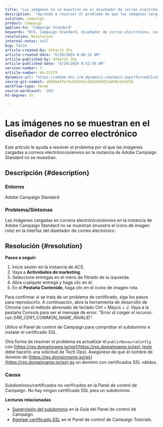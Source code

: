 ```yaml
---
title: "Las imágenes no se muestran en el diseñador de correo electrónico"
description: '"Aprenda a resolver el problema de que las imágenes cargadas a correos electrónicos/envíos en la instancia de Adobe Campaign Standard no se muestren".'
solution: Campaign
product: Campaign
applies-to: "Campaign Standard"
keywords: "KCS, Campaign Standard, diseñador de correo electrónico, certificado SSL, error"
resolution: Resolution
internal-notes: null
bug: false
article-created-by: Utkarsh Jha
article-created-date: "6/20/2024 8:48:15 AM"
article-published-by: Utkarsh Jha
article-published-date: "6/20/2024 8:52:59 AM"
version-number: 3
article-number: KA-22179
dynamics-url: "https://adobe-ent.crm.dynamics.com/main.aspx?forceUCI=1&pagetype=entityrecord&etn=knowledgearticle&id=e805b0d3-e12e-ef11-840a-00224809e160"
source-git-commit: a6948a47e74c835e5ac26b2026421a03bc9e3256
workflow-type: tm+mt
source-wordcount: '263'
ht-degree: 3%

---
```


# Las imágenes no se muestran en el diseñador de correo electrónico


Este artículo le ayuda a resolver el problema por el que las imágenes cargadas a correos electrónicos/envíos en la instancia de Adobe Campaign Standard no se muestran.

## Descripción {#description}


### Entorno

Adobe Campaign Standard

### Problema/Síntomas

Las imágenes cargadas en correos electrónicos/envíos en la instancia de Adobe Campaign Standard no se muestran (muestra el icono de imagen roto) en la interfaz del diseñador de correo electrónico.


## Resolución {#resolution}


<b>Pasos a seguir:</b>

1. Inicie sesión en la instancia de ACS.
2. Vaya a <b>Actividades de marketing</b>.
3. Seleccione entregas en el menú de filtrado de la izquierda.
4. Abra cualquier entrega y haga clic en él.
5. En el <b>Pestaña Contenido</b>,<b> </b>haga clic en el icono de imagen rota.


Para confirmar si se trata de un problema de certificado, siga los pasos para reproducirlo. A continuación, abra la herramienta de desarrollo de Chrome con el método abreviado de teclado Ctrl + Mayús + J. Vaya a la pestaña Consola para ver el mensaje de error: *&quot;Error al cargar el recurso: net::ERR_CERT_COMMON_NAME_INVALID&quot;.*

Utilice el Panel de control de Campaign para comprobar el subdominio e instalar el certificado SSL.

Otra forma de resolver el problema es actualizar el `publicResourceConfig` con [https://res.domainname.jp/res](https://res.domainname.jp/res) (esto debe hacerlo una solicitud de Tech Ops). Asegúrese de que el nombre de dominio de [https://res.domainname.jp/res](https://res.domainname.jp/res) es un dominio con certificados SSL válidos.

### <b>Causa</b>

Subdominios/certificados no verificados en la Panel de control de Campaign. No hay ningún certificado SSL para un subdominio.

<b>Lecturas relacionadas</b>

- [Supervisión del subdominio](https://experienceleague.adobe.com/docs/control-panel/using/subdomains-and-certificates/monitoring-subdomains.html?lang=en) en la Guía del Panel de control de Campaign.
- [Agregar certificado SSL](https://experienceleague.adobe.com/docs/control-panel-learn/tutorials/subdomains-and-certificates/add-ssl-certificates.html?lang=en) en el Panel de control de Campaign Tutorials.

